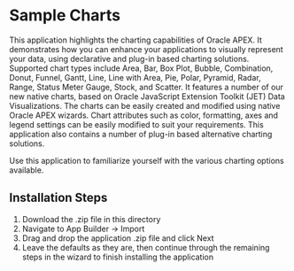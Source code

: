 # Sample Charts

This application highlights the charting capabilities of Oracle APEX. It demonstrates how you can enhance your applications to visually represent your data, using declarative and plug-in based charting solutions. Supported chart types include Area, Bar, Box Plot, Bubble, Combination, Donut, Funnel, Gantt, Line, Line with Area, Pie, Polar, Pyramid, Radar, Range, Status Meter Gauge, Stock, and Scatter. It features a number of our new native charts, based on Oracle JavaScript Extension Toolkit (JET) Data Visualizations. The charts can be easily created and modified using native Oracle APEX wizards. Chart attributes such as color, formatting, axes and legend settings can be easily modified to suit your requirements. This application also contains a number of plug-in based alternative charting solutions.

Use this application to familiarize yourself with the various charting options available.

Installation Steps
------------------------------------
1. Download the .zip file in this directory
2. Navigate to App Builder -> Import
3. Drag and drop the application .zip file and click Next
4. Leave the defaults as they are, then continue through the remaining steps in the wizard to finish installing the application
